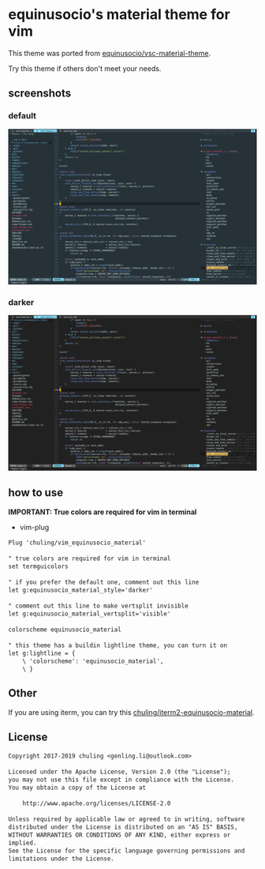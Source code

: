 # equinusocio's material theme for vim

This theme was ported from [equinusocio/vsc-material-theme](https://github.com/equinusocio/vsc-material-theme).

Try this theme if others don't meet your needs.

## screenshots

### default

![](./screenshots/0.png)

### darker

![](./screenshots/1.png)

## how to use

**IMPORTANT: True colors are required for vim in terminal**

* vim-plug

```vim
Plug 'chuling/vim_equinusocio_material'

" true colors are required for vim in terminal
set termguicolors

" if you prefer the default one, comment out this line
let g:equinusocio_material_style='darker'

" comment out this line to make vertsplit invisible
let g:equinusocio_material_vertsplit='visible'

colorscheme equinusocio_material

" this theme has a buildin lightline theme, you can turn it on
let g:lightline = {
    \ 'colorscheme': 'equinusocio_material',
    \ }
```

## Other

If you are using iterm, you can try this [chuling/iterm2-equinusocio-material](https://github.com/chuling/iterm2-equinusocio-material).

## License

```
Copyright 2017-2019 chuling <genling.li@outlook.com>

Licensed under the Apache License, Version 2.0 (the "License");
you may not use this file except in compliance with the License.
You may obtain a copy of the License at

    http://www.apache.org/licenses/LICENSE-2.0

Unless required by applicable law or agreed to in writing, software
distributed under the License is distributed on an "AS IS" BASIS,
WITHOUT WARRANTIES OR CONDITIONS OF ANY KIND, either express or implied.
See the License for the specific language governing permissions and
limitations under the License.
```
